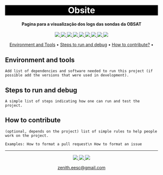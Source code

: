<h1 align="center" style="color:white; background-color:black">Obsite</h1>
<h4 align="center">Pagina para a visualização dos logs das sondas da OBSAT</h4>

<p align="center">
	<a href="http://zenith.eesc.usp.br/">
    <img src="https://img.shields.io/badge/Zenith-Embarcados-black?style=for-the-badge"/>
    </a>
    <a href="https://eesc.usp.br/">
    <img src="https://img.shields.io/badge/Linked%20to-EESC--USP-black?style=for-the-badge"/>
    </a>
    <a href="https://github.com/zenitheesc/Obsite/blob/main/LICENSE">
    <img src="https://img.shields.io/github/license/zenitheesc/Obsite?style=for-the-badge"/>
    </a>
    <a href="https://github.com/zenitheesc/Obsite/issues">
    <img src="https://img.shields.io/github/issues/zenitheesc/Obsite?style=for-the-badge"/>
    </a>
    <a href="https://github.com/zenitheesc/Obsite/commits/main">
    <img src="https://img.shields.io/github/commit-activity/m/zenitheesc/Obsite?style=for-the-badge">
    </a>
    <a href="https://github.com/zenitheesc/Obsite/graphs/contributors">
    <img src="https://img.shields.io/github/contributors/zenitheesc/Obsite?style=for-the-badge"/>
    </a>
    <a href="https://github.com/zenitheesc/Obsite/commits/main">
    <img src="https://img.shields.io/github/last-commit/zenitheesc/Obsite?style=for-the-badge"/>
    </a>
    <a href="https://github.com/zenitheesc/Obsite/issues">
    <img src="https://img.shields.io/github/issues-raw/zenitheesc/Obsite?style=for-the-badge" />
    </a>
    <a href="https://github.com/zenitheesc/Obsite/pulls">
    <img src = "https://img.shields.io/github/issues-pr-raw/zenitheesc/Obsite?style=for-the-badge">
    </a>
</p>

<p align="center">
    <a href="#environment-and-tools">Environment and Tools</a> •
    <a href="#steps-to-run-and-debug">Steps to run and debug</a> •
    <a href="#how-to-contribute">How to contribute?</a> •
</p>

## Environment and tools

`Add list of dependencies and software needed to run this project (if possible add the versions that were used in development).`

## Steps to run and debug

`A simple list of steps indicating how one can run and test the project.`

## How to contribute

`(optional, depends on the project) list of simple rules to help people work on the project.`

`Examples: How to format a pull request\n How to format an issue`

---

<p align="center">
    <a href="http://zenith.eesc.usp.br">
    <img src="https://img.shields.io/badge/Check%20out-Zenith's Oficial Website-black?style=for-the-badge" />
    </a> 
    <a href="https://www.facebook.com/zenitheesc">
    <img src="https://img.shields.io/badge/Like%20us%20on-facebook-blue?style=for-the-badge"/>
    </a> 
    <a href="https://www.instagram.com/zenith_eesc/">
    <img src="https://img.shields.io/badge/Follow%20us%20on-Instagram-red?style=for-the-badge"/>
    </a>

</p>
<p align = "center">
<a href="zenith.eesc@gmail.com">zenith.eesc@gmail.com</a>
</p>
